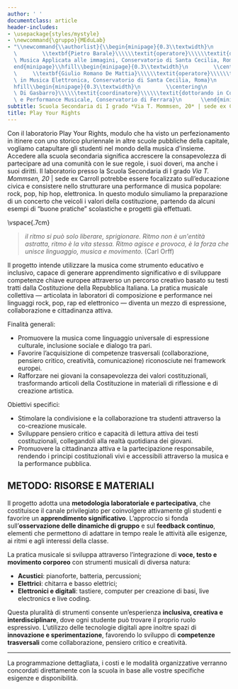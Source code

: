 ```yaml
---
author: ' '
documentclass: article
header-includes:
- \usepackage{styles/mystyle}
- \newcommand{\gruppo}{MEduLab}
- "\\newcommand{\\authorlist}{\\begin{minipage}{0.3\\textwidth}\n        \\centering\n\
  \        \\textbf{Pietro Barale}\\\\\\textit{operatore}\\\\\\textit{diplomato in\
  \ Musica Applicata alle immagini, Conservatorio di Santa Cecilia, Roma}\n      \\\
  end{minipage}\\hfill\\begin{minipage}{0.3\\textwidth}\n        \\centering\n   \
  \     \\textbf{Giulio Romano De Mattia}\\\\\\textit{operatore}\\\\\\textit{diplomato\
  \ in Musica Elettronica, Conservatorio di Santa Cecilia, Roma}\n      \\end{minipage}\\\
  hfill\\begin{minipage}{0.3\\textwidth}\n        \\centering\n        \\textbf{Marco\
  \ Di Gasbarro}\\\\\\textit{coordinatore}\\\\\\textit{dottorando in Composizione\
  \ e Performance Musicale, Conservatorio di Ferrara}\n      \\end{minipage}}"
subtitle: Scuola Secondaria di I grado *Via T. Mommsen, 20* | sede ex Carroll - 2025/2026
title: Play Your Rights
---
```


Con il laboratorio Play Your Rights, modulo che ha visto un perfezionamento in itinere con uno storico pluriennale in altre scuole pubbliche della capitale, vogliamo catapultare gli studenti nel mondo della musica d'insieme.
Accedere alla scuola secondaria significa accrescere la consapevolezza di partecipare ad
una comunità con le sue regole, i suoi doveri, ma anche i suoi diritti.
Il laboratorio presso la Scuola Secondaria di I grado *Via T. Mommsen, 20* | sede ex Carroll potrebbe essere focalizzato sull’educazione civica e
consistere nello strutturare una performance di musica popolare: rock, pop, hip hop, elettronica. In questo
modulo simuliamo la preparazione di un concerto che veicoli i valori della
costituzione, partendo da alcuni esempi di “buone pratiche” scolastiche e progetti già
effettuati.

\vspace{.7cm}

>*il ritmo si può solo liberare, sprigionare. Ritmo non è un'entità astratta, ritmo è la vita stessa. Ritmo agisce e provoca, è la forza che unisce linguaggio, musica e movimento.* (Carl Orff)



Il progetto intende utilizzare la musica come strumento educativo e inclusivo, capace di generare apprendimento significativo e di sviluppare competenze chiave europee attraverso un percorso creativo basato su testi tratti dalla Costituzione della Repubblica Italiana. La pratica musicale collettiva — articolata in laboratori di composizione e performance nei linguaggi rock, pop, rap ed elettronico — diventa un mezzo di espressione, collaborazione e cittadinanza attiva.

Finalità generali:    
- Promuovere la musica come linguaggio universale di espressione culturale, inclusione sociale e dialogo tra pari.
- Favorire l’acquisizione di competenze trasversali (collaborazione, pensiero critico, creatività, comunicazione) riconosciute nei framework europei.
- Rafforzare nei giovani la consapevolezza dei valori costituzionali, trasformando articoli della Costituzione in materiali di riflessione e di creazione artistica.

Obiettivi specifici:    
- Stimolare la condivisione e la collaborazione tra studenti attraverso la co-creazione musicale.
- Sviluppare pensiero critico e capacità di lettura attiva dei testi costituzionali, collegandoli alla realtà quotidiana dei giovani.
- Promuovere la cittadinanza attiva e la partecipazione responsabile, rendendo i principi costituzionali vivi e accessibili attraverso la musica e la performance pubblica.


## METODO: RISORSE E MATERIALI

Il progetto adotta una **metodologia laboratoriale e partecipativa**, che costituisce il canale privilegiato per coinvolgere attivamente gli studenti e favorire un **apprendimento significativo**. L’approccio si fonda sull’**osservazione delle dinamiche di gruppo** e sul **feedback continuo**, elementi che permettono di adattare in tempo reale le attività alle esigenze, ai ritmi e agli interessi della classe.

La pratica musicale si sviluppa attraverso l’integrazione di **voce, testo e movimento corporeo** con strumenti musicali di diversa natura:

* **Acustici**: pianoforte, batteria, percussioni;
* **Elettrici**: chitarra e basso elettrici;
* **Elettronici e digitali**: tastiere, computer per creazione di basi, live electronics e live coding.

Questa pluralità di strumenti consente un’esperienza **inclusiva, creativa e interdisciplinare**, dove ogni studente può trovare il proprio ruolo espressivo. L’utilizzo delle tecnologie digitali apre inoltre spazi di **innovazione e sperimentazione**, favorendo lo sviluppo di **competenze trasversali** come collaborazione, pensiero critico e creatività.




---

La programmazione dettagliata, i costi e le modalità organizzative verranno concordati direttamente con la scuola in base alle vostre specifiche esigenze e disponibilità.



